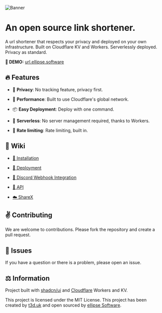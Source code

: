 ![Banner](https://storage.ellipse.software/url.png?a=b)

# An open source link shortener.

A url shortener that respects your privacy and deployed on your own infrastructure. Built on Cloudflare KV and Workers. Serverlessly deployed. Privacy as
standard.

**🚧 DEMO:** [url.ellipse.software](https://url.ellipse.software)

## 🔥 Features

- 👮 **Privacy**: No tracking feature, privacy first.

- 🚀 **Performance**: Built to use Cloudflare's global network.

- 📦 **Easy Deployment**: Deploy with one command.

- 📡 **Serverless**: No server management required, thanks to Workers.

- 🧪 **Rate limiting**: Rate limiting, built in.

## 📜 Wiki

- [🧪 Installation](https://github.com/ellipse-software/url-shortener/wiki/%F0%9F%A7%AA-Installation)

- [🚀 Deployment](https://github.com/ellipse-software/url-shortener/wiki/%F0%9F%9A%80-Deployment)

- [🤖 Discord Webhook Integration](https://github.com/ellipse-software/url-shortener/wiki/%F0%9F%A4%96-Discord-Webhook-Integration)

- [🔗 API](https://github.com/ellipse-software/url-shortener/wiki/%F0%9F%94%8C-API-and-ShareX-Integration)

- [☁️ ShareX](https://github.com/ellipse-software/url-shortener/wiki/%E2%98%81%EF%B8%8F-ShareX)

## ✌️ Contributing

We are welcome to contributions. Please fork the repository and create a pull request.

## 🚨 Issues

If you have a question or there is a problem, please open an issue.

## ⚖️ Information

Project built with [shadcn/ui](https://ui.shadcn.com) and [Cloudflare](https://cloudflare.com) Workers and KV.

This project is licensed under the MIT License. This project has been created by [t3d.uk](https://ted.ac) and open sourced by [ellipse Software](https://ellipse.software).
